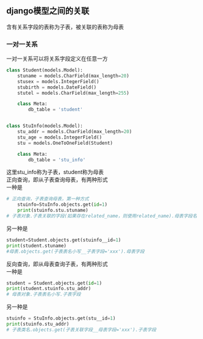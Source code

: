 ## django模型之间的关联  
含有关系字段的表称为子表，被关联的表称为母表
### 一对一关系  
一对一关系可以将关系字段定义在任意一方  
```python
class Student(models.Model):
    stuname = models.CharField(max_length=20)
    stusex = models.IntegerField()
    stubirth = models.DateField()
    stutel = models.CharField(max_length=255)

    class Meta:
        db_table = 'student'


class StuInfo(models.Model):
    stu_addr = models.CharField(max_length=20)
    stu_age = models.IntegerField()
    stu = models.OneToOneField(Student)

    class Meta:
        db_table = 'stu_info'
```  
这里stu_info称为子表，student称为母表  
正向查询，即从子表查询母表，有两种形式  
一种是  
```python  
# 正向查询，子表查询母表，第一种方式
    stuinfo=StuInfo.objects.get(id=1)
    print(stuinfo.stu.stuname)
# 子表对象.子表关联的字段(如果存在related_name，则使用related_name).母表字段名
```  
另一种是
```python
student=Student.objects.get(stuinfo__id=1)
print(student.stuname)
#母表.objects.get(子表表名小写__子表字段='xxx').母表字段
```  
反向查询，即从母表查询子表，有两种形式  
一种是  
```python
student = Student.objects.get(id=1)
print(student.stuinfo.stu_addr)
# 母表对象.子表表名小写.子表字段
```  
另一种是  
```python
stuinfo = StuInfo.objects.get(stu__id=1)
print(stuinfo.stu_addr)
# 子表类名.objects.get(子表关联字段__母表字段='xxx').子表字段
```

